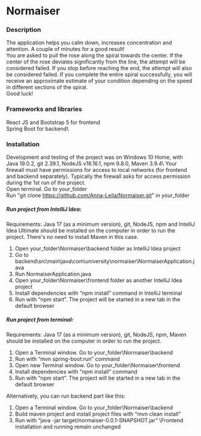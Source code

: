 # Normaiser
### Description
The application helps you calm down, increases concentration and attention. A couple of minutes for a good result!\
You are asked to pull the rose along the spiral towards the center. If the center of the rose deviates significantly from the line, the attempt will be considered failed. If you stop before reaching the end, the attempt will also be considered failed. If you complete the entire spiral successfully, you will receive an approximate estimate of your condition depending on the speed in different sections of the spiral.\
Good luck!
### Frameworks and libraries
React JS and Bootstrap 5 for frontend\
Spring Boot for backend\
### Installation
Development and testing of the project was on Windows 10 Home, with Java 19.0.2, git 2.39.1, NodeJS v18.16.1, npm 9.8.0, Maven 3.9.4\ 
Your firewall must have permissions for access to local networks (for frontend and backend separately). Typically the firewall asks for access permission during the 1st run of the project.\
Open terminal. Go to your_folder\
Run "git clone https://github.com/Anna-Leila/Normaiser.git" in your_folder
##### Run project from IntelliJ Idea:
Requirements: Java 17 (as a minimum version), git, NodeJS, npm and IntelliJ Idea Ultimate should be installed on the computer in order to run the project. There's no need to install Maven in this case.
1.	Open your_folder\Normaiser\backend folder as IntelliJ Idea project
2.	Go to backend\src\main\java\com\university\normaiser\NormaiserApplication.java
3.	Run NormaiserApplication.java
4.	Open your_folder\Normaiser\frontend folder as another IntelliJ Idea project
5.	Install dependencies with “npm install” command in IntelliJ terminal
6.	Run with “npm start”. The project will be started in a new tab in the default browser

##### Run project from terminal:
Requirements: Java 17 (as a minimum version), git, NodeJS, npm, Maven should be installed on the computer in order to run the project.
1.	Open a Terminal window. Go to your_folder\Normaiser\backend
2.	Run with “mvn spring-boot:run” command
3.	Open new Terminal window. Go to your_folder\Normaiser\frontend
4.	Install dependencies with “npm install” command
5.	Run with “npm start”. The project will be started in a new tab in the default browser

Alternatively, you can run backend part like this:
1.	Open a Terminal window. Go to your_folder\Normaiser\backend
2.	Build maven project and install project files with “mvn clean install”
3.	Run with “java -jar target/normaiser-0.0.1-SNAPSHOT.jar”
\Frontend installation and running remain unchanged
